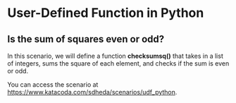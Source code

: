 # User-Defined Function in Python

## Is the sum of squares even or odd?

In this scenario, we will define a function **checksumsq()** that takes in a list of integers, sums the square of each element, and checks if the sum is even or odd.

You can access the scenario at https://www.katacoda.com/sdheda/scenarios/udf_python.